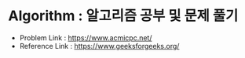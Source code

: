 # Algorithm : 알고리즘 공부 및 문제 풀기
- Problem Link : https://www.acmicpc.net/
- Reference Link : https://www.geeksforgeeks.org/
